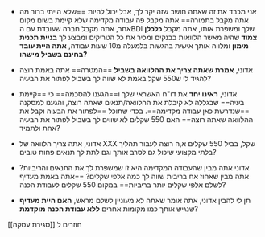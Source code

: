 * אני מכבד את זה שאתה חושב שזה יקר לך, אבל יכול להיות ==שלא הייתי ברור מה אתה מקבל בתמורה==
	אתה מקבל פה עבודה מקדימה שלא קיימת בשום מקום אחר, אתה מקבל חברה שעובדת עם הBDI שלך ומשפרת אותו, אתה מקבל **כלכלן צמוד** שהיה מאשר הלוואות בבנקים ומכיר את כל הטריקים ומבצע לך **בניית תכנית מימון** ומלווה אותך אישית בהגשות בלמעלה מ10 שעות עבודה, **אתה היית עובד בחינם בשביל מישהו?**

* אדוני, **אמרת שאתה צריך את ההלוואה בשביל** ==המטרה== אתה באמת רוצה להגיד לי ש550 שקל באמת לא שווה לך בשביל לפתור את הבעיה?

* אדוני, **ראינו יחד** את דו"ח האשראי שלך ו==הגענו להסכמה== כי ==קיימת בעיה== שבגללה לא קיבלת את ההלוואה/תנאים שאתה רוצה, והגענו למסקנה ==שנדרשת כאן עבודה מקדימה==.
	בכדי שתוכל                  ==לפתור את הבעיה וקבל את ההלוואה שאתה רוצה==
	האם 550 שקלים לא שווים לך בשביל לפתור את הבעיה אחת ולתמיד?

* אדוני, אתה צריך הלוואה של XXX שקל, בביל 550 שקלים א,ה רוצה לעבור תהליך בלתי מקצועי שיכול גם לסרב אותך וגם לתת לך תנאים פחות טובים?
* אדוני אתה מבין שהעבודה המקדימה היא זו שמשפרת לך את התנאים והריביות? אתה מבין שאחוז אח בריבית שווה לך כמה אלפי שקלים?
	==אתה באמת מעדיף לשלם אלפי שקלים יותר בריביות== במקום 550 שקלים לעבודת הכנה?
* תן לי להבין אדוני, אתה אומר שאתה לא מעוניין לשלם מראש, **האם היית מעדיף** שנגיש אותך כמו מקומות אחרים **ללא עבודת הכנה מוקדמת**?

חוזרים ל [[סגירת עסקה]]
